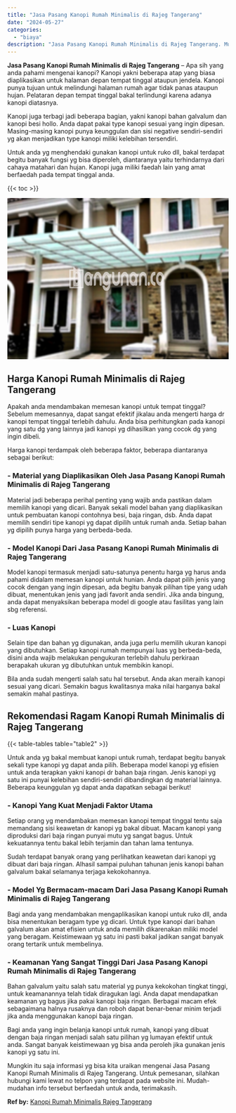 ```yaml
---
title: "Jasa Pasang Kanopi Rumah Minimalis di Rajeg Tangerang"
date: "2024-05-27"
categories: 
  - "biaya"
description: "Jasa Pasang Kanopi Rumah Minimalis di Rajeg Tangerang. Mungkin itu saja informasi yg bisa kita uraikan mengenai Jasa Pasang Kanopi Rumah Minimalis di Rajeg T..."
---
```


**Jasa Pasang Kanopi Rumah Minimalis di Rajeg Tangerang** – Apa sih yang anda pahami mengenai kanopi? Kanopi yakni beberapa atap yang biasa diaplikasikan untuk halaman depan tempat tinggal ataupun jendela. Kanopi punya tujuan untuk melindungi halaman rumah agar tidak panas ataupun hujan. Pelataran depan tempat tinggal bakal terlindungi karena adanya kanopi diatasnya.

Kanopi juga terbagi jadi beberapa bagian, yakni kanopi bahan galvalum dan kanopi besi hollo. Anda dapat pakai type kanopi sesuai yang ingin dipesan. Masing-masing kanopi punya keunggulan dan sisi negative sendiri-sendiri yg akan menjadikan type kanopi miliki kelebihan tersendiri.

Untuk anda yg menghendaki gunakan kanopi untuk ruko dll, bakal terdapat begitu banyak fungsi yg bisa diperoleh, diantaranya yaitu terhindarnya dari cahaya matahari dan hujan. Kanopi juga miliki faedah lain yang amat berfaedah pada tempat tinggal anda.

{{< toc >}}

![Jasa Pasang Kanopi Rumah Minimalis di Rajeg Tangerang](/images/harga-kanopi-minimalis-52.png)

## Harga Kanopi Rumah Minimalis di Rajeg Tangerang

Apakah anda mendambakan memesan kanopi untuk tempat tinggal? Sebelum memesannya, dapat sangat efektif jikalau anda mengerti harga dr kanopi tempat tinggal terlebih dahulu. Anda bisa perhitungkan pada kanopi yang satu dg yang lainnya jadi kanopi yg dihasilkan yang cocok dg yang ingin dibeli.

Harga kanopi terdampak oleh beberapa faktor, beberapa diantaranya sebagai berikut:

### \- Material yang Diaplikasikan Oleh Jasa Pasang Kanopi Rumah Minimalis di Rajeg Tangerang

Material jadi beberapa perihal penting yang wajib anda pastikan dalam memilih kanopi yang dicari. Banyak sekali model bahan yang diaplikasikan untuk pembuatan kanopi contohnya besi, baja ringan, dsb. Anda dapat memilih sendiri tipe kanopi yg dapat dipilih untuk rumah anda. Setiap bahan yg dipilih punya harga yang berbeda-beda.

### \- Model Kanopi Dari Jasa Pasang Kanopi Rumah Minimalis di Rajeg Tangerang

Model kanopi termasuk menjadi satu-satunya penentu harga yg harus anda pahami didalam memesan kanopi untuk hunian. Anda dapat pilih jenis yang cocok dengan yang ingin dipesan, ada begitu banyak pilihan tipe yang udah dibuat, menentukan jenis yang jadi favorit anda sendiri. Jika anda bingung, anda dapat menyaksikan beberapa model di google atau fasilitas yang lain sbg referensi.

### \- Luas Kanopi

Selain tipe dan bahan yg digunakan, anda juga perlu memilih ukuran kanopi yang dibutuhkan. Setiap kanopi rumah mempunyai luas yg berbeda-beda, disini anda wajib melakukan pengukuran terlebih dahulu perkiraan berapakah ukuran yg dibutuhkan untuk membikin kanopi.

Bila anda sudah mengerti salah satu hal tersebut. Anda akan meraih kanopi sesuai yang dicari. Semakin bagus kwalitasnya maka nilai harganya bakal semakin mahal pastinya.

## Rekomendasi Ragam Kanopi Rumah Minimalis di Rajeg Tangerang

{{< table-tables table="table2" >}}

Untuk anda yg bakal membuat kanopi untuk rumah, terdapat begitu banyak sekali type kanopi yg dapat anda pilih. Beberapa model kanopi yg efisien untuk anda terapkan yakni kanopi dr bahan baja ringan. Jenis kanopi yg satu ini punyai kelebihan sendiri-sendiri dibandingkan dg material lainnya. Beberapa keunggulan yg dapat anda dapatkan sebagai berikut!

### \- Kanopi Yang Kuat Menjadi Faktor Utama

Setiap orang yg mendambakan memesan kanopi tempat tinggal tentu saja memandang sisi keawetan dr kanopi yg bakal dibuat. Macam kanopi yang diproduksi dari baja ringan punyai mutu yg sangat bagus. Untuk kekuatannya tentu bakal lebih terjamin dan tahan lama tentunya.

Sudah terdapat banyak orang yang perlihatkan keawetan dari kanopi yg dibuat dari baja ringan. Alhasil sampai puluhan tahunan jenis kanopi bahan galvalum bakal selamanya terjaga kekokohannya.

### \- Model Yg Bermacam-macam Dari Jasa Pasang Kanopi Rumah Minimalis di Rajeg Tangerang

Bagi anda yang mendambakan mengaplikasikan kanopi untuk ruko dll, anda bisa menentukan beragam type yg dicari. Untuk type kanopi dari bahan galvalum akan amat efisien untuk anda memilih dikarenakan miliki model yang beragam. Keistimewaan yg satu ini pasti bakal jadikan sangat banyak orang tertarik untuk membelinya.

### \- Keamanan Yang Sangat Tinggi Dari Jasa Pasang Kanopi Rumah Minimalis di Rajeg Tangerang

Bahan galvalum yaitu salah satu material yg punya kekokohan tingkat tinggi, untuk keamanannya telah tidak diragukan lagi. Anda dapat mendapatkan keamanan yg bagus jika pakai kanopi baja ringan. Berbagai macam efek sebagaimana halnya rusaknya dan roboh dapat benar-benar minim terjadi jika anda menggunakan kanopi baja ringan.

Bagi anda yang ingin belanja kanopi untuk rumah, kanopi yang dibuat dengan baja ringan menjadi salah satu pilihan yg lumayan efektif untuk anda. Sangat banyak keistimewaan yg bisa anda peroleh jika gunakan jenis kanopi yg satu ini.

Mungkin itu saja informasi yg bisa kita uraikan mengenai Jasa Pasang Kanopi Rumah Minimalis di Rajeg Tangerang. Untuk pemesanan, silahkan hubungi kami lewat no telpon yang terdapat pada website ini. Mudah-mudahan info tersebut berfaedah untuk anda, terimakasih.

**Ref by:**  [Kanopi Rumah Minimalis Rajeg Tangerang](https://id.wikipedia.org/wiki/Kanopi)
